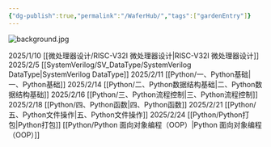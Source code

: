 ```yaml
---
{"dg-publish":true,"permalink":"/WaferHub/","tags":["gardenEntry"]}
---
```


![background.jpg](/img/user/SystemVerilog/imgs/background.jpg)

2025/1/10 [[微处理器设计/RISC-V32I 微处理器设计\|RISC-V32I 微处理器设计]]
2025/2/5 [[SystemVerilog/SV_DataType/SystemVerilog DataType\|SystemVerilog DataType]]
2025/2/11 [[Python/一、Python基础\|一、Python基础]]
2025/2/14 [[Python/二、Python数据结构基础\|二、Python数据结构基础]]
2025/2/16 [[Python/三、Python流程控制\|三、Python流程控制]]
2025/2/18 [[Python/四、Python函数\|四、Python函数]]
2025/2/21 [[Python/五、Python文件操作\|五、Python文件操作]]
2025/2/24 [[Python/Python打包\|Python打包]]  [[Python/Python 面向对象编程（OOP）\|Python 面向对象编程（OOP）]]
~~~~